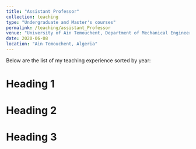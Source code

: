 ```yaml
---
title: "Assistant Professor"
collection: teaching
type: "Undergraduate and Master's courses"
permalink: /teaching/assistant_Professor
venue: "University of Ain Temouchent, Department of Mechanical Engineering"
date: 2020-06-08
location: "Ain Temouchent, Algeria"
---
```

Below are the list of my teaching experience sorted by year:

Heading 1
======

Heading 2
======

Heading 3
======
